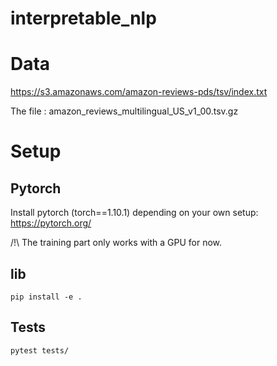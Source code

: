 # interpretable_nlp

# Data
https://s3.amazonaws.com/amazon-reviews-pds/tsv/index.txt

The file : amazon_reviews_multilingual_US_v1_00.tsv.gz

# Setup

## Pytorch

Install pytorch (torch==1.10.1) depending on your own setup: https://pytorch.org/

/!\ The training part only works with a GPU for now. 

## lib

```commandline
pip install -e .
```

## Tests

```commandline
pytest tests/
```
